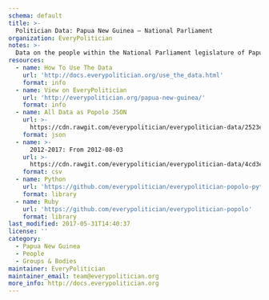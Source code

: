 ```yaml
---
schema: default
title: >-
  Politician Data: Papua New Guinea — National Parliament
organization: EveryPolitician
notes: >-
  Data on the people within the National Parliament legislature of Papua New Guinea.
resources:
  - name: How To Use The Data
    url: 'http://docs.everypolitician.org/use_the_data.html'
    format: info
  - name: View on EveryPolitician
    url: 'http://everypolitician.org/papua-new-guinea/'
    format: info
  - name: All Data as Popolo JSON
    url: >-
      https://cdn.rawgit.com/everypolitician/everypolitician-data/2523e6eaf03540142da4ecf0fae57a9f40b7faf9/data/Papua_New_Guinea/Parliament/ep-popolo-v1.0.json
    format: json
  - name: >-
      2012-2017: From 2012-08-03
    url: >-
      https://cdn.rawgit.com/everypolitician/everypolitician-data/4cd3ee9cbdbb2b28b99c9b6a145650a8aec5f670/data/Papua_New_Guinea/Parliament/term-2012.csv
    format: csv
  - name: Python
    url: 'https://github.com/everypolitician/everypolitician-popolo-python'
    format: library
  - name: Ruby
    url: 'https://github.com/everypolitician/everypolitician-popolo'
    format: library
last_modified: 2017-05-31T14:40:37
license: ''
category:
  - Papua New Guinea
  - People
  - Groups & Bodies
maintainer: EveryPolitician
maintainer_email: team@everypolitician.org
more_info: http://docs.everypolitician.org
---
```

